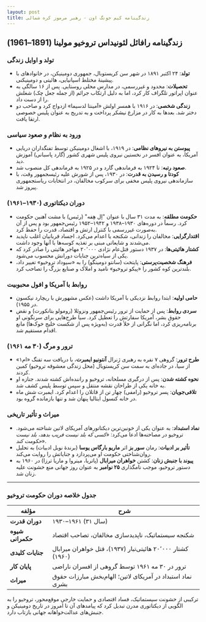 ```yaml
---
layout: post
title: زندگینامه کیم جونگ اون - رهبر مرموز کره شمالی
---
```


## زندگینامه رافائل لئونیداس تروخیو مولینا (1891–1961)

### تولد و اوایل زندگی
- **تولد**: ۲۴ اکتبر ۱۸۹۱ در شهر سن کریستوبال، جمهوری دومینیکن، در خانوادهای با پیشینۀ مختلط اسپانیایی، هائیتی و دومینیکنی.
- **تحصیلات**: محدود و غیررسمی، در مدارس محلی روستایی. پس از ۱۶ سالگی به عنوان اپراتور تلگراف کار کرد، اما به دلیل ارتکاب جرائم (از جمله جعل چک) شغلش را از دست داد.
- **زندگی شخصی**: در ۱۹۱۶ با همسر اولش «آمینتا لدسیما» ازدواج کرد و صاحب دو دختر شد. بعدها به کار در مزارع نیشکر پرداخت و به تدریج به عنوان پلیس خصوصی ارتقا یافت.

### ورود به نظام و صعود سیاسی
- **پیوستن به نیروهای نظامی**: در ۱۹۱۹، با اشغال دومینیکن توسط تفنگداران دریایی آمریکا، به عنوان افسر در نخستین نیروی پلیس شهری کشور (گارد پاسبانی) آموزش دید.
- **صعود رتبه**: تا ۱۹۲۴ به فرماندهی گارد و در ۱۹۲۵ به فرماندهی کل منصوب شد.
- **کودتا و رسیدن به قدرت**: در ۱۹۳۰، پس از شورش علیه رئیسجمهور وقت، با سازماندهی نیروی پلیس مخفی برای سرکوب مخالفان، در انتخابات ریاستجمهوری پیروز شد.

### دوران دیکتاتوری (۱۹۳۰–۱۹۶۱)
- **حکومت مطلقه**: به مدت ۳۱ سال با عنوان "اِل هِفه" (رئیس) با مشت آهنین حکومت کرد. رسماً در دوره‌های ۱۹۳۰–۱۹۳۸ و ۱۹۴۲–۱۹۵۲ رئیس‌جمهور بود و پس از آن به‌صورت غیررسمی با کنترل ارتش و اقتصاد، قدرت را حفظ کرد.
- **اقتدارگرایی**: مخالفان را زندانی، شکنجه یا اعدام می‌کرد. اجساد قربانیان اغلب ناپدید می‌شدند و شایعاتی مبنی بر تغذیه کوسه‌ها با آنها وجود داشت.
- **کشتار هائیتی‌ها**: در ۱۹۳۷ دستور قتل‌عام نژادی ۲۰٬۰۰۰ مهاجر هائیتی را صادر کرد که یکی از سیاه‌ترین جنایات دورانش محسوب می‌شود.
- **فرهنگ شخصیت‌پرستی**: پایتخت (سانتو دومینگو) را به «سیوداد تروخیو» تغییر داد، بلندترین کوه کشور را «پیکو تروخیو» نامید و املاک و صنایع بزرگ را تصاحب کرد.

### روابط با آمریکا و افول محبوبیت
- **حامی اولیه**: ابتدا روابط نزدیکی با آمریکا داشت (عکس مشهورش با ریچارد نیکسون در ۱۹۵۵).
- **سردی روابط**: پس از حمایت از ترور رئیس‌جمهور ونزوئلا (رومولو بتانکورت) و نقض حقوق بشر، آمریکا سفارتش را تعطیل کرد. سیا طرح‌هایی برای سرنگونی او برنامه‌ریزی کرد، اما نگرانی از خلأ قدرت (به‌ویژه پس از شکست خلیج خوک‌ها) مانع اقدام مستقیم شد.

### ترور و مرگ (۳۰ مه ۱۹۶۱)
- **طرح ترور**: گروهی ۷ نفره به رهبری ژنرال **آنتونیو ایمبرت**، با دریافت سه تفنگ «ام۱» از سیا، در جاده‌ای به سمت سن کریستوبال (محل زندگی معشوقه تروخیو) کمین کردند.
- **نحوه کشته شدن**: پس از درگیری مسلحانه، تروخیو و راننده‌اش کشته شدند. جنازه او به خانه یکی از طراحان نقشه منتقل و سپس توسط پلیس کشف شد.
- **تلافی‌جویان**: پسر تروخیو (رامفی) چهار تن از قاتلان را اعدام کرد. ایمبرت شش ماه در خانه کنسول ایتالیا پنهان شد و تنها بازمانده گروه بود.

### میراث و تأثیر تاریخی
- **نماد استبداد**: به عنوان یکی از خونین‌ترین دیکتاتورهای آمریکای لاتین شناخته می‌شود. تروخیو در مصاحنه‌ها ادعا می‌کرد: «*کسی که بلد نیست فریب بدهد، بلد نیست حکومت کند*».
- **تأثیر بر ادبیات**: رمان **سور بز** اثر **ماریو بارگاس یوسا** (برندۀ نوبل ادبیات) به تحلیل روان‌شناختی حکومت او می‌پردازد و جنایاتش را روایت می‌کند.
- **پیوند با جنبش زنان**: کشتن **خواهران میرابال** (پاتریا، مینروا و ماریا ترزا) در ۱۹۶۰ به دستور تروخیو، موجب نامگذاری **۲۵ نوامبر** به عنوان روز جهانی منع خشونت علیه زنان شد.

---

### جدول خلاصه دوران حکومت تروخیو
| **مؤلفه** | **شرح** |
|-----------|---------|
| **دوران قدرت** | ۱۹۳۰–۱۹۶۱ (۳۱ سال) |
| **شیوه حکمرانی** | شکنجه سیستماتیک، ناپدیدسازی مخالفان، تصاحب اقتصاد |
| **جنایات کلیدی** | کشتار ۲۰٬۰۰۰ هائیتی‌تبار (۱۹۳۷)، قتل خواهران میرابال (۱۹۶۰) |
| **پایان کار** | ترور در ۳۰ مه ۱۹۶۱ توسط گروهی از افسران ناراضی |
| **میراث** | نماد استبداد در آمریکای لاتین؛ الهام‌بخش مبارزات حقوق بشری |

ترکیبی از خشونت سیستماتیک، فساد اقتصادی و حمایت خارجیِ موقع‌محور، تروخیو را به الگویی از دیکتاتوری مدرن تبدیل کرد که پیامدهای آن تا امروز در تاریخ دومینیکن و جنبش‌های عدالت‌خواهانه جهانی بازتاب دارد.
